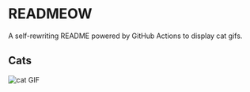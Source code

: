 # READMEOW

A self-rewriting README powered by GitHub Actions to display cat gifs.

## Cats

![cat GIF](https://media3.giphy.com/media/6byDVsPwzrz9K/200.gif?cid=9acd02darkgbn3l2eefoq0yidldokq5bthob8nbi86g43gsp&ep=v1_gifs_search&rid=200.gif&ct=g)

